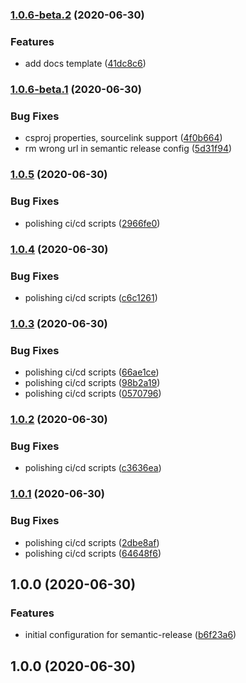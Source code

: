 ### [1.0.6-beta.2](https://github.com/tochka-public/Tochka.JsonRpc/compare/v1.0.6-beta.1...v1.0.6-beta.2) (2020-06-30)


### Features

* add docs template ([41dc8c6](https://github.com/tochka-public/Tochka.JsonRpc/commit/41dc8c67a2d8235305c62fea654f98989bbb6d4a))

### [1.0.6-beta.1](https://github.com/tochka-public/Tochka.JsonRpc/compare/v1.0.5...v1.0.6-beta.1) (2020-06-30)


### Bug Fixes

* csproj properties, sourcelink support ([4f0b664](https://github.com/tochka-public/Tochka.JsonRpc/commit/4f0b664b6beaa6acc537389bd84fa6752e9aeb83))
* rm wrong url in semantic release config ([5d31f94](https://github.com/tochka-public/Tochka.JsonRpc/commit/5d31f94929f181b9fbdea7d46e8db4c69e74aaf4))

### [1.0.5](https://gitlab.tochka-tech.com/tochka-public/Tochka.JsonRpc/compare/v1.0.4...v1.0.5) (2020-06-30)


### Bug Fixes

* polishing ci/cd scripts ([2966fe0](https://gitlab.tochka-tech.com/tochka-public/Tochka.JsonRpc/commit/2966fe0a623cc5c6dde1d7b221e14e3427e2133d))

### [1.0.4](https://gitlab.tochka-tech.com/tochka-public/Tochka.JsonRpc/compare/v1.0.3...v1.0.4) (2020-06-30)


### Bug Fixes

* polishing ci/cd scripts ([c6c1261](https://gitlab.tochka-tech.com/tochka-public/Tochka.JsonRpc/commit/c6c1261da4844c5f583edecee466cad0a878ac58))

### [1.0.3](https://gitlab.tochka-tech.com/tochka-public/Tochka.JsonRpc/compare/v1.0.2...v1.0.3) (2020-06-30)


### Bug Fixes

* polishing ci/cd scripts ([66ae1ce](https://gitlab.tochka-tech.com/tochka-public/Tochka.JsonRpc/commit/66ae1ce7cb927a23db2f67dd7344f515aa26f631))
* polishing ci/cd scripts ([98b2a19](https://gitlab.tochka-tech.com/tochka-public/Tochka.JsonRpc/commit/98b2a19071d75df2e300b6af9d3d1384651d46c1))
* polishing ci/cd scripts ([0570796](https://gitlab.tochka-tech.com/tochka-public/Tochka.JsonRpc/commit/057079632da505396421ccdbf447c3246671fa1f))

### [1.0.2](https://gitlab.tochka-tech.com/tochka-public/Tochka.JsonRpc/compare/v1.0.1...v1.0.2) (2020-06-30)


### Bug Fixes

* polishing ci/cd scripts ([c3636ea](https://gitlab.tochka-tech.com/tochka-public/Tochka.JsonRpc/commit/c3636ea57e4ffa6cbc0611a762ff11b4d6579733))

### [1.0.1](https://gitlab.tochka-tech.com/tochka-public/Tochka.JsonRpc/compare/v1.0.0...v1.0.1) (2020-06-30)


### Bug Fixes

* polishing ci/cd scripts ([2dbe8af](https://gitlab.tochka-tech.com/tochka-public/Tochka.JsonRpc/commit/2dbe8af39b8ca9e8649b8df4153dafbd4a9fec81))
* polishing ci/cd scripts ([64648f6](https://gitlab.tochka-tech.com/tochka-public/Tochka.JsonRpc/commit/64648f6a8a594ecdcabc9478bbf9cbd9fc3d998d))

## 1.0.0 (2020-06-30)


### Features

* initial configuration for semantic-release ([b6f23a6](https://gitlab.tochka-tech.com/tochka-public/Tochka.JsonRpc/commit/b6f23a6c4e8c7c1a2a1286812a55b2fa81b08e1a))

## 1.0.0 (2020-06-30)
